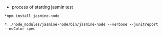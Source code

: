 * process of starting jasmin test

```
*npm install jasmine-node

*../node_modules/jasmine-node/bin/jasmine-node --verbose --junitreport --noColor spec

```